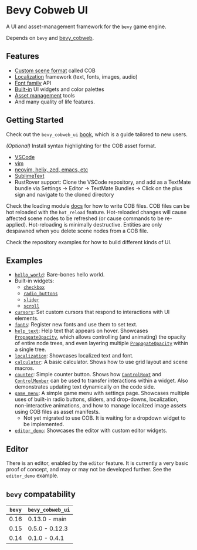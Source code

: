 # Bevy Cobweb UI

A UI and asset-management framework for the `bevy` game engine.

Depends on `bevy` and [bevy_cobweb](https://github.com/UkoeHB/bevy_cobweb).


## Features

- [Custom scene format](bevy_cobweb_ui::loading) called COB
- [Localization](bevy_cobweb_ui::localization) framework (text, fonts, images, audio)
- [Font family](bevy_cobweb_ui::prelude::FontRequest) API
- [Built-in](bevy_cobweb_ui::builtin) UI widgets and color palettes
- [Asset management](bevy_cobweb_ui::assets_ext) tools
- And many quality of life features.


## Getting Started

Check out the `bevy_cobweb_ui` [book](https://ukoehb.github.io/cobweb_book/), which is a guide tailored to new users.

*(Optional)* Install syntax highlighting for the COB asset format.
- [VSCode](https://github.com/UkoeHB/vscode-cob/)
- [vim](https://github.com/UkoeHB/vim-cob/)
- [neovim, helix, zed, emacs, etc](https://github.com/FabricSoul/tree-sitter-cobweb)
- [SublimeText](https://github.com/UkoeHB/sublime-cob/)
- RustRover support: Clone the VSCode repository, and add as a TextMate bundle via Settings -> Editor -> TextMate Bundles -> Click on the plus sign and navigate to the cloned directory

Check the loading module [docs](bevy_cobweb_ui::loading) for how to write COB files. COB files can be hot reloaded with the `hot_reload` feature. Hot-reloaded changes will cause affected scene nodes to be refreshed (or cause commands to be re-applied). Hot-reloading is minimally destructive. Entities are only despawned when you delete scene nodes from a COB file.

Check the repository examples for how to build different kinds of UI.


## Examples

- [`hello_world`](https://github.com/UkoeHB/bevy_cobweb_ui/tree/master/examples/hello_world): Bare-bones hello world.
- Built-in widgets:
    - [`checkbox`](https://github.com/UkoeHB/bevy_cobweb_ui/tree/master/examples/checkbox)
    - [`radio_buttons`](https://github.com/UkoeHB/bevy_cobweb_ui/tree/master/examples/radio_buttons)
    - [`slider`](https://github.com/UkoeHB/bevy_cobweb_ui/tree/master/examples/slider)
    - [`scroll`](https://github.com/UkoeHB/bevy_cobweb_ui/tree/master/examples/scroll)
- [`cursors`](https://github.com/UkoeHB/bevy_cobweb_ui/tree/master/examples/cursors): Set custom cursors that respond to interactions with UI elements.
- [`fonts`](https://github.com/UkoeHB/bevy_cobweb_ui/tree/master/examples/fonts): Register new fonts and use them to set text.
- [`help_text`](https://github.com/UkoeHB/bevy_cobweb_ui/tree/master/examples/help_text): Help text that appears on hover. Showcases [`PropagateOpacity`](bevy_cobweb_ui::prelude::PropagateOpacity), which allows controlling (and animating) the opacity of entire node trees, and even layering multiple [`PropagateOpacity`](bevy_cobweb_ui::prelude::PropagateOpacity) within a single tree.
- [`localization`](https://github.com/UkoeHB/bevy_cobweb_ui/tree/master/examples/localization): Showcases localized text and font.
- [`calculator`](https://github.com/UkoeHB/bevy_cobweb_ui/tree/master/examples/calculator): A basic calculator. Shows how to use grid layout and scene macros.
- [`counter`](https://github.com/UkoeHB/bevy_cobweb_ui/tree/master/examples/counter): Simple counter button. Shows how [`ControlRoot`](bevy_cobweb_ui::prelude::ControlRoot) and [`ControlMember`](bevy_cobweb_ui::prelude::ControlMember) can be used to transfer interactions within a widget. Also demonstrates updating text dynamically on the code side.
- [`game_menu`](https://github.com/UkoeHB/bevy_cobweb_ui/tree/master/examples/game_menu): A simple game menu with settings page. Showcases multiple uses of built-in radio buttons, sliders, and drop-downs, localization, non-interactive animations, and how to manage localized image assets using COB files as asset manifests.
    - Not yet migrated to use COB. It is waiting for a dropdown widget to be implemented.
- [`editor_demo`](https://github.com/UkoeHB/bevy_cobweb_ui/tree/master/examples/editor_demo): Showcases the editor with custom editor widgets.


## Editor

There is an editor, enabled by the `editor` feature. It is currently a very basic proof of concept, and may or may not be developed further. See the `editor_demo` example.


## `bevy` compatability

| `bevy` | `bevy_cobweb_ui` |
|-------|-------------------|
| 0.16  | 0.13.0 - main     |
| 0.15  | 0.5.0 - 0.12.3    |
| 0.14  | 0.1.0 - 0.4.1     |
